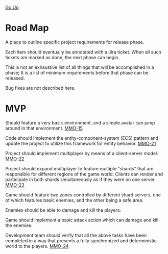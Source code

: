 [Go Up](./)

# Road Map
A place to outline specific project requirements for release phase.

Each item should eventually be annotated with a Jira ticket. When all such tickets are marked as done, the next phase can begin.

This is not an exhaustive list of all things that will be accomplished in a phase; It is a list of minimum requirements before that phase can be released.

Bug fixes are not described here.

# MVP
Should feature a very basic environment, and a simple avatar can jump around in that environment. [MMO-15](https://neon725.atlassian.net/jira/software/projects/MMO/issues/MMO-15)

Code should implement the entity-component-system (ECS) pattern and update the project to utilize this framework for entity behavior. [MMO-21](https://neon725.atlassian.net/jira/software/projects/MMO/issues/MMO-21)

Project should implement multiplayer by means of a client-server model. [MMO-22](https://neon725.atlassian.net/jira/software/projects/MMO/issues/MMO-22)

Project should expand multiplayer to feature multiple "shards" that are responsible for different regions of the game world. Clients can render and participate in both shards simultaneously as if they were on one server. [MMO-23](https://neon725.atlassian.net/jira/software/projects/MMO/issues/MMO-23)

Game should feature two zones controlled by different shard servers, one of which features basic enemies, and the other being a safe area.

Enemies should be able to damage and kill the players.

Game should implement a basic attack action which can damage and kill the enemies.

Development team should verify that all the above tasks have been completed in a way that presents a fully synchronized and deterministic world to the players. [MMO-24](https://neon725.atlassian.net/jira/software/projects/MMO/issues/MMO-24)